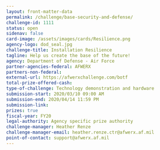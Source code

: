 ```yaml
---
layout: front-matter-data
permalink: /challenge/base-security-and-defense/
challenge-id: 1111
status: open
sidenav: false
card-image: /assets/images/cards/Resilience.png
agency-logo: dod_seal.jpg
challenge-title: Installation Resilience
tagline: Help us create the base of the future!
agency: Department of Defense - Air Force
partner-agencies-federal: AFWERX
partners-non-federal:
external-url: https://afwerxchallenge.com/botf
total-prize-offered-cash:
type-of-challenge: Technology demonstration and hardware
submission-start: 2020/03/10 09:00 AM
submission-end: 2020/04/14 11:59 PM
submission-link:
prizes: true
fiscal-year: FY20
legal-authority: Agency specific prize authority
challenge-manager: Heather Renze
challenge-manager-email: heather.renze.ctr@afwerx.af.mil
point-of-contact: support@afwerx.af.mil
---
```

